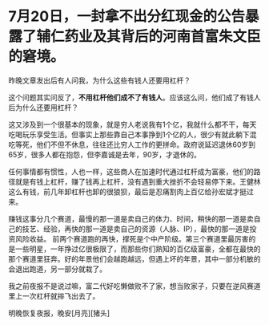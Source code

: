 # 7月20日，一封拿不出分红现金的公告暴露了辅仁药业及其背后的河南首富朱文臣的窘境。

昨晚文章发出后有人问我，为什么这些有钱人还要用杠杆？

这个问题其实问反了，**不用杠杆他们成不了有钱人**。应该这么问，他们成了有钱人后为什么还要用杠杆？


这又涉及到一个很基本的现象，就是穷人老说我有1个亿，我就什么都不干，每天吃喝玩乐享受生活。但事实上那些靠自己本事挣到1个亿的人，很少有就此躺下混吃等死，他们不但不休息，往往还比穷人工作的更拼命。政府说延迟退休60岁到65岁，很多人都在抱怨，但李嘉诚是去年，90岁，才退休的。

任何事情都有惯性，人也一样，这些商人在加速时代通过杠杆成为富豪，他们的路径就是有钱上杠杆，赚了钱再上杠杆，没有遇到重大挫折不会轻易停下来。王健林这么有钱，前几年卸杠杆也卸的很狼狈，最后是忍痛割肉上百亿给孙宏斌才挺过来。

赚钱这事分几个赛道，最慢的那一道是卖自己的体力、时间，稍快的那一道是卖自己的技艺、经验，再快的那一道是卖自己的资源（人脉、IP），最快的那一道是投资风险收益。
前两个赛道跑的再快，撑死是个中产阶级。第三个赛道里最厉害的是一些明星，一年挣过亿很极限了，而那些你们熟知的百亿级富豪，全都在最快的那个赛道里狂奔。好的年景他们会越跑越远，但遇上坏的年景，其中一部分机敏的会退出跑道，另一部分就栽了。

我之前夜报不是说过嘛，富二代好吃懒做败不了家，想当败家子，只要在逆风赛道里上一次杠杆就摔飞出去了。

明晚恢复夜报，晚安[月亮][猪头]

